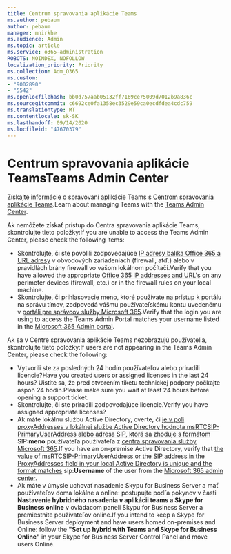 ```yaml
---
title: Centrum spravovania aplikácie Teams
ms.author: pebaum
author: pebaum
manager: mnirkhe
ms.audience: Admin
ms.topic: article
ms.service: o365-administration
ROBOTS: NOINDEX, NOFOLLOW
localization_priority: Priority
ms.collection: Adm_O365
ms.custom:
- "9002890"
- "5542"
ms.openlocfilehash: bb0d757aab05132ff7169ce75009d7012b9a836c
ms.sourcegitcommit: c6692ce0fa1358ec3529e59ca0ecdfdea4cdc759
ms.translationtype: MT
ms.contentlocale: sk-SK
ms.lasthandoff: 09/14/2020
ms.locfileid: "47670379"
---
```

# <a name="teams-admin-center"></a><span data-ttu-id="741cb-102">Centrum spravovania aplikácie Teams</span><span class="sxs-lookup"><span data-stu-id="741cb-102">Teams Admin Center</span></span>

<span data-ttu-id="741cb-103">Získajte informácie o spravovaní aplikácie Teams s [Centrom spravovania aplikácie Teams](https://docs.microsoft.com/microsoftteams/manage-teams-skypeforbusiness-admin-center).</span><span class="sxs-lookup"><span data-stu-id="741cb-103">Learn about managing Teams with the [Teams Admin Center](https://docs.microsoft.com/microsoftteams/manage-teams-skypeforbusiness-admin-center).</span></span>

<span data-ttu-id="741cb-104">Ak nemôžete získať prístup do Centra spravovania aplikácie Teams, skontrolujte tieto položky:</span><span class="sxs-lookup"><span data-stu-id="741cb-104">If you are unable to access the Teams Admin Center, please check the following items:</span></span>

- <span data-ttu-id="741cb-105">Skontrolujte, či ste povolili zodpovedajúce [IP adresy balíka Office 365 a URL adresy](https://docs.microsoft.com/Office365/Enterprise/office-365-ip-web-service) v obvodových zariadeniach (firewall, atď.) alebo v pravidlách brány firewall vo vašom lokálnom počítači.</span><span class="sxs-lookup"><span data-stu-id="741cb-105">Verify that you have allowed the appropriate [Office 365 IP addresses and URL's](https://docs.microsoft.com/Office365/Enterprise/office-365-ip-web-service) on any perimeter devices (firewall, etc.) or in the firewall rules on your local machine.</span></span>
- <span data-ttu-id="741cb-106">Skontrolujte, či prihlasovacie meno, ktoré používate na prístup k portálu na správu tímov, zodpovedá vášmu používateľskému kontu uvedenému v [portáli pre správcov služby Microsoft 365](https://admin.microsoft.com/Adminportal/Home?source=applauncher#/users).</span><span class="sxs-lookup"><span data-stu-id="741cb-106">Verify that the login you are using to access the Teams Admin Portal matches your username listed in the [Microsoft 365 Admin portal](https://admin.microsoft.com/Adminportal/Home?source=applauncher#/users).</span></span>

<span data-ttu-id="741cb-107">Ak sa v Centre spravovania aplikácie Teams nezobrazujú používatelia, skontrolujte tieto položky:</span><span class="sxs-lookup"><span data-stu-id="741cb-107">If users are not appearing in the Teams Admin Center, please check the following:</span></span>

- <span data-ttu-id="741cb-108">Vytvorili ste za posledných 24 hodín používateľov alebo priradili licencie?</span><span class="sxs-lookup"><span data-stu-id="741cb-108">Have you created users or assigned licenses in the last 24 hours?</span></span> <span data-ttu-id="741cb-109">Uistite sa, že pred otvorením tiketu technickej podpory počkajte aspoň 24 hodín.</span><span class="sxs-lookup"><span data-stu-id="741cb-109">Please make sure you wait at least 24 hours before opening a support ticket.</span></span>
- <span data-ttu-id="741cb-110">Skontrolujte, či ste priradili zodpovedajúce licencie.</span><span class="sxs-lookup"><span data-stu-id="741cb-110">Verify you have assigned appropriate licenses?</span></span>
- <span data-ttu-id="741cb-111">Ak máte lokálnu službu Active Directory, overte, či [je v poli proxyAddresses v lokálnej službe Active Directory hodnota msRTCSIP-PrimaryUserAddress alebo adresa SIP, ktorá sa zhoduje s formátom](https://docs.microsoft.com/skypeforbusiness/troubleshoot/online-configuration/msrtcsip-primaryuseraddress-proxyaddaddress) SIP:**meno** používateľa používateľa z [centra spravovania služby Microsoft 365](https://admin.microsoft.com/Adminportal/Home?source=applauncher#/users).</span><span class="sxs-lookup"><span data-stu-id="741cb-111">If you have an on-premise Active Directory, verify that [the value of msRTCSIP-PrimaryUserAddress or the SIP address in the ProxyAddresses field in your local Active Directory is unique and the format matches](https://docs.microsoft.com/skypeforbusiness/troubleshoot/online-configuration/msrtcsip-primaryuseraddress-proxyaddaddress) sip:**Username** of the user from the [Microsoft 365 admin center](https://admin.microsoft.com/Adminportal/Home?source=applauncher#/users).</span></span>
- <span data-ttu-id="741cb-112">Ak máte v úmysle uchovať nasadenie Skypu for Business Server a mať používateľov doma lokálne a online: postupujte podľa pokynov v časti **Nastavenie hybridného nasadenia v aplikácii teams a Skype for Business online** v ovládacom paneli Skypu for Business Server a premiestnite používateľov online.</span><span class="sxs-lookup"><span data-stu-id="741cb-112">If you intend to keep a Skype for Business Server deployment and have users homed on-premises and Online: follow the **"Set up hybrid with Teams and Skype for Business Online"** in your Skype for Business Server Control Panel and move users Online.</span></span>
